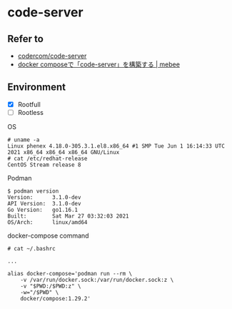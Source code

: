 # code-server

## Refer to
- [codercom/code-server](https://hub.docker.com/r/codercom/code-server)
- [docker composeで「code-server」を構築する | mebee](https://mebee.info/2021/05/06/post-33147/)

## Environment

- [x] Rootfull
- [ ] Rootless

OS
```
# uname -a
Linux phenex 4.18.0-305.3.1.el8.x86_64 #1 SMP Tue Jun 1 16:14:33 UTC 2021 x86_64 x86_64 x86_64 GNU/Linux
# cat /etc/redhat-release
CentOS Stream release 8
```

Podman
```
$ podman version
Version:      3.1.0-dev
API Version:  3.1.0-dev
Go Version:   go1.16.1
Built:        Sat Mar 27 03:32:03 2021
OS/Arch:      linux/amd64
```

docker-compose command
```
# cat ~/.bashrc

...

alias docker-compose='podman run --rm \
    -v /var/run/docker.sock:/var/run/docker.sock:z \
    -v "$PWD:/$PWD:z" \
    -w="/$PWD" \
    docker/compose:1.29.2'
```
